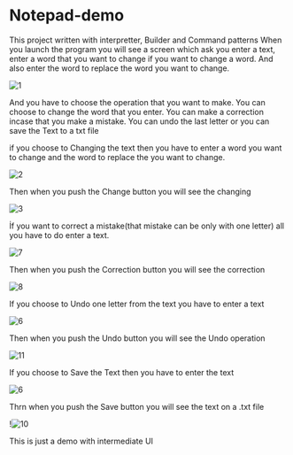 # Notepad-demo
This project written with interpretter, Builder and  Command patterns
When you launch the program you will see a screen which ask you enter a text, enter a word that you want to change if you want to change a word. 
And also enter the word to replace the word you want to change. 

![1](https://user-images.githubusercontent.com/72108390/117368401-27d89980-aecc-11eb-8171-5fc1f2e8e6b6.PNG)

And you have to choose the operation that you want to make. You can choose to change the word that you enter. 
You can make a correction incase that you make a mistake. You can undo the last letter or you can save the Text to a txt file

if you choose to Changing the text then you have to enter a word you want to change and the word to replace the you want to change. 

![2](https://user-images.githubusercontent.com/72108390/117369472-a08c2580-aecd-11eb-8ff2-e2bad5d8e530.PNG)

Then when you push the Change button you will see the changing

![3](https://user-images.githubusercontent.com/72108390/117369610-cf0a0080-aecd-11eb-9db0-246698239dd3.PNG)

İf you want to correct a mistake(that mistake can be only with one letter) all you have to do enter a text.

![7](https://user-images.githubusercontent.com/72108390/117370206-be0dbf00-aece-11eb-905d-8cfc7b3e2668.PNG)

Then when you push the Correction button you will see the correction

![8](https://user-images.githubusercontent.com/72108390/117370272-d54cac80-aece-11eb-9771-471634d4f561.PNG)

If you choose to Undo one letter from the text you have to enter a text 

![6](https://user-images.githubusercontent.com/72108390/117370035-76873300-aece-11eb-90f8-801806c91c1e.PNG)

Then when you push the Undo button you will see the Undo operation

![11](https://user-images.githubusercontent.com/72108390/117370921-c1ee1100-aecf-11eb-8431-6311fea5e9b6.PNG)

If you choose to Save the Text then you have to enter the text

![6](https://user-images.githubusercontent.com/72108390/117370035-76873300-aece-11eb-90f8-801806c91c1e.PNG)

Thrn when you push the Save button you will see the text on a .txt file

!![10](https://user-images.githubusercontent.com/72108390/117370703-78052b00-aecf-11eb-98a9-b42662ada330.PNG)

This is just a demo with intermediate UI

